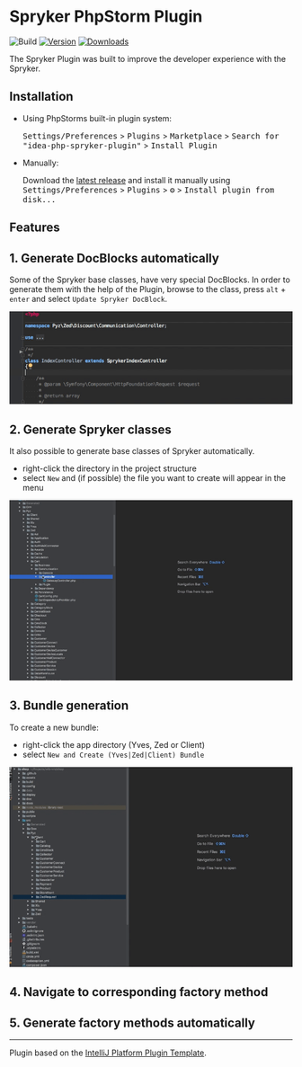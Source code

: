 Spryker PhpStorm Plugin
========================

![Build](https://github.com/tobi812/idea-php-spryker-plugin/workflows/Build/badge.svg)
[![Version](https://img.shields.io/jetbrains/plugin/v/8490-spryker-plugin.svg)](https://plugins.jetbrains.com/plugin/8490-spryker-plugin)
[![Downloads](https://img.shields.io/jetbrains/plugin/d/8490-spryker-plugin.svg)](https://plugins.jetbrains.com/plugin/8490-spryker-plugin)

<!-- Plugin description -->

The Spryker Plugin was built to improve the developer experience with the Spryker.

<!-- Plugin description end -->

## Installation

- Using PhpStorms built-in plugin system:

  <kbd>Settings/Preferences</kbd> > <kbd>Plugins</kbd> > <kbd>Marketplace</kbd> > <kbd>Search for "idea-php-spryker-plugin"</kbd> >
  <kbd>Install Plugin</kbd>

- Manually:

  Download the [latest release](https://github.com/tobi812/idea-php-spryker-plugin/releases/latest) and install it manually using
  <kbd>Settings/Preferences</kbd> > <kbd>Plugins</kbd> > <kbd>⚙️</kbd> > <kbd>Install plugin from disk...</kbd>


Features
------------------------


## 1. Generate DocBlocks automatically

Some of the Spryker base classes, have very special DocBlocks. In order to generate them with the help of the Plugin, browse to the class, press `alt` + `enter` and select `Update Spryker DocBlock`.


![Generate DocBlock](https://raw.githubusercontent.com/tobi812/idea-php-spryker-plugin/master/docs/update_docblock.gif)

## 2. Generate Spryker classes

It also possible to generate base classes of Spryker automatically.

- right-click the directory in the project structure
- select `New` and (if possible) the file you want to create will appear in the menu

![Generate DocBlock](https://raw.githubusercontent.com/tobi812/idea-php-spryker-plugin/master/docs/create_spryker_file.gif)

## 3. Bundle generation

To create a new bundle:

- right-click the app directory (Yves, Zed or Client)
- select `New and Create (Yves|Zed|Client) Bundle`

![Generate DocBlock](https://raw.githubusercontent.com/tobi812/idea-php-spryker-plugin/master/docs/create_spryker_bundle.gif)

## 4. Navigate to corresponding factory method

## 5. Generate factory methods automatically

---
Plugin based on the [IntelliJ Platform Plugin Template][template].

[template]: https://github.com/JetBrains/intellij-platform-plugin-template
